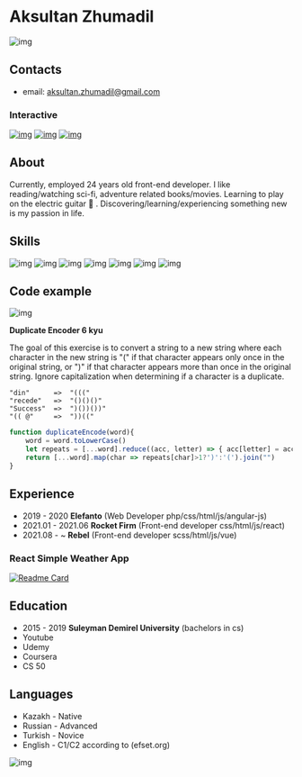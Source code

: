 # Aksultan Zhumadil

![img](https://static.wikia.nocookie.net/tomandjerry/images/d/da/Bd25d51ed7ad7378412075969d6b8181.jpg/revision/latest/scale-to-width-down/250?cb=20210224021512)

## Contacts
- email: [aksultan.zhumadil@gmail.com](mailto:aksultan.zhumadil@gmail.com)

### Interactive

[![img](https://img.shields.io/badge/GitHub-100000?style=for-the-badge&logo=github&logoColor=white)](https://www.github.com/aksultan)
[![img](https://img.shields.io/badge/Discord-5865F2?style=for-the-badge&logo=discord&logoColor=white)](https://discordapp.com/users/Decruse#2981)
[![img](https://img.shields.io/badge/Telegram-2CA5E0?style=for-the-badge&logo=telegram&logoColor=white)](https://t.me/Penguinshaveknees)

## About
Currently, employed  24 years old front-end developer. I like reading/watching sci-fi, adventure related books/movies. Learning to play on the electric guitar :guitar: . Discovering/learning/experiencing something new is my passion in life.

## Skills
![img](https://img.shields.io/badge/JavaScript-323330?style=for-the-badge&logo=javascript&logoColor=F7DF1E) 
![img](https://img.shields.io/badge/HTML5-E34F26?style=for-the-badge&logo=html5&logoColor=white)
![img](https://img.shields.io/badge/CSS3-1572B6?style=for-the-badge&logo=css3&logoColor=white)
![img](https://img.shields.io/badge/Sass-CC6699?style=for-the-badge&logo=sass&logoColor=white)
![img](https://img.shields.io/badge/Bootstrap-563D7C?style=for-the-badge&logo=bootstrap&logoColor=white)
![img](https://img.shields.io/badge/Vue.js-35495E?style=for-the-badge&logo=vuedotjs&logoColor=4FC08D)
![img](https://img.shields.io/badge/Webpack-8DD6F9?style=for-the-badge&logo=Webpack&logoColor=white)

## Code example
![img](https://www.codewars.com/users/Aksultan/badges/micro)

**Duplicate Encoder 6 kyu**

The goal of this exercise is to convert a string to a new string where each character in the new string is "(" if that character appears only once in the original string, or ")" if that character appears more than once in the original string. Ignore capitalization when determining if a character is a duplicate.
```
"din"      =>  "((("
"recede"   =>  "()()()"
"Success"  =>  ")())())"
"(( @"     =>  "))((" 
```
```js
function duplicateEncode(word){
    word = word.toLowerCase()
    let repeats = [...word].reduce((acc, letter) => { acc[letter] = acc[letter] ? acc[letter] + 1 : 1; return acc }, {})
    return [...word].map(char => repeats[char]>1?')':'(').join("")
}
```

## Experience
- 2019 - 2020 **Elefanto** (Web Developer php/css/html/js/angular-js)
- 2021.01 - 2021.06 **Rocket Firm** (Front-end developer css/html/js/react)
- 2021.08 - ~ **Rebel** (Front-end developer scss/html/js/vue)

### React Simple Weather App 

[![Readme Card](https://github-readme-stats.vercel.app/api/pin/?username=aksultan&repo=weather-app)](https://github.com/Aksultan/weather-app)

## Education
- 2015 - 2019 **Suleyman Demirel University** (bachelors in cs)
- Youtube
- Udemy
- Coursera
- CS 50

## Languages
- Kazakh - Native
- Russian - Advanced
- Turkish - Novice
- English - C1/C2 according to (efset.org)
 
![img](https://media-exp1.licdn.com/dms/image/sync/C4D27AQE0Y1MNUkIflw/articleshare-shrink_800/0/1647651370503?e=1647882000&v=beta&t=SrhS_HTdZCsIQqDrrHw-gj6A-XKyugaRAAGUIdCYLaQ)
